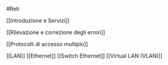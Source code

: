 #Reti 

[[Introduzione e Servizi]]

[[Rilevazione e correzione degli errori]]

[[Protocolli di accesso multiplo]]

[[LAN]]
[[Ethernet]]
[[Switch Ethernet]]
[[Virtual LAN (VLAN)]]

